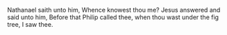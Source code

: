 Nathanael saith unto him, Whence knowest thou me? Jesus answered and said unto him, Before that Philip called thee, when thou wast under the fig tree, I saw thee.
